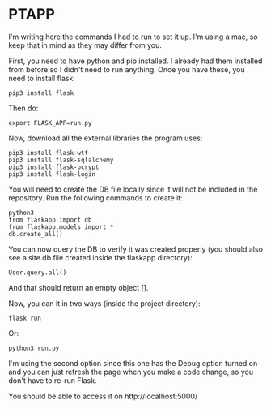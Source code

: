 # PTAPP
I'm writing here the commands I had to run to set it up. I'm using a mac, so keep that in mind as they may differ from you.

First, you need to have python and pip installed. I already had them installed from before so I didn't need to run anything. Once you have these, you need to install flask:

`pip3 install flask`

Then do:

`export FLASK_APP=run.py`

Now, download all the external libraries the program uses:

`pip3 install flask-wtf`<br/>
`pip3 install flask-sqlalchemy`<br/>
`pip3 install flask-bcrypt`<br/>
`pip3 install flask-login`

You will need to create the DB file locally since it will not be included in the repository. Run the following commands to create it:

`python3`<br/>
`from flaskapp import db`<br/>
`from flaskapp.models import *`<br/>
`db.create_all()`

You can now query the DB to verify it was created properly (you should also see a site.db file created inside the flaskapp directory):

`User.query.all()`

And that should return an empty object [].

Now, you can it in two ways (inside the project directory):

`flask run`

Or:

`python3 run.py`

I'm using the second option since this one has the Debug option turned on and you can just refresh the page when you make a code change, so you don't have to re-run Flask.

You should be able to access it on http://localhost:5000/
